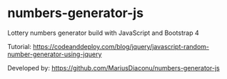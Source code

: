 # numbers-generator-js
Lottery numbers generator build with JavaScript and Bootstrap 4

Tutorial: https://codeanddeploy.com/blog/jquery/javascript-random-number-generator-using-jquery

Developed by: https://github.com/MariusDiaconu/numbers-generator-js